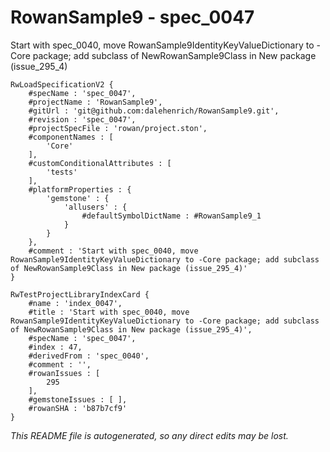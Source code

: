 # RowanSample9 - spec_0047
Start with spec_0040, move RowanSample9IdentityKeyValueDictionary to -Core package; add subclass of NewRowanSample9Class in New package (issue_295_4)
```
RwLoadSpecificationV2 {
	#specName : 'spec_0047',
	#projectName : 'RowanSample9',
	#gitUrl : 'git@github.com:dalehenrich/RowanSample9.git',
	#revision : 'spec_0047',
	#projectSpecFile : 'rowan/project.ston',
	#componentNames : [
		'Core'
	],
	#customConditionalAttributes : [
		'tests'
	],
	#platformProperties : {
		'gemstone' : {
			'allusers' : {
				#defaultSymbolDictName : #RowanSample9_1
			}
		}
	},
	#comment : 'Start with spec_0040, move RowanSample9IdentityKeyValueDictionary to -Core package; add subclass of NewRowanSample9Class in New package (issue_295_4)'
}

RwTestProjectLibraryIndexCard {
	#name : 'index_0047',
	#title : 'Start with spec_0040, move RowanSample9IdentityKeyValueDictionary to -Core package; add subclass of NewRowanSample9Class in New package (issue_295_4)',
	#specName : 'spec_0047',
	#index : 47,
	#derivedFrom : 'spec_0040',
	#comment : '',
	#rowanIssues : [
		295
	],
	#gemstoneIssues : [ ],
	#rowanSHA : 'b87b7cf9'
}
```

*This README file is autogenerated, so any direct edits may be lost.*
